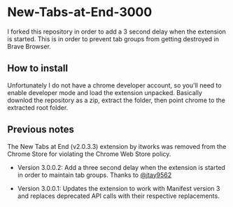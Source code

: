 # New-Tabs-at-End-3000

I forked this repository in order to add a 3 second delay when the extension is started. This is in order to prevent tab groups from getting destroyed in Brave Browser.

## How to install

Unfortunately I do not have a chrome developer account, so you'll need to enable developer mode and load the extension unpacked. Basically downlod the repository as a zip, extract the folder, then point chrome to the extracted root folder.

## Previous notes

The New Tabs at End (v2.0.3.3) extension by itworks was removed from the Chrome Store for violating the Chrome Web Store policy. 

- Version 3.0.0.2: Add a three second delay when the extension is started in order to maintain tab groups. Thanks to [@jtay9562](https://github.com/jtay9562)

- Version 3.0.0.1: Updates the extension to work with Manifest version 3 and replaces deprecated API calls with their respective replacements.
